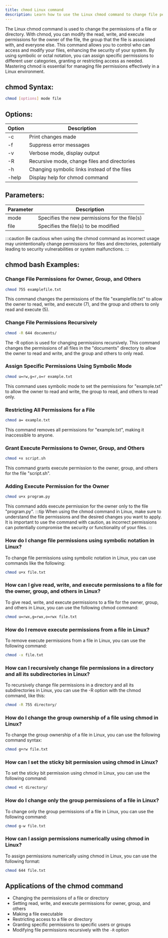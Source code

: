 ```yaml
---
title: chmod Linux command
description: Learn how to use the Linux chmod command to change file permissions, allowing or denying access to users, groups, and others.
---
```


The Linux chmod command is used to change the permissions of a file or directory. With chmod, you can modify the read, write, and execute permissions for the owner of the file, the group that the file is associated with, and everyone else. This command allows you to control who can access and modify your files, enhancing the security of your system. By using symbolic or octal notation, you can assign specific permissions to different user categories, granting or restricting access as needed. Mastering chmod is essential for managing file permissions effectively in a Linux environment.

## chmod Syntax:
```bash
chmod [options] mode file
```
## Options:
| Option    | Description                                      |
|-----------|--------------------------------------------------|
| -c        | Print changes made                               |
| -f        | Suppress error messages                          |
| -v        | Verbose mode, display output                     |
| -R        | Recursive mode, change files and directories     |
| -h        | Changing symbolic links instead of the files     |
| -help     | Display help for chmod command                   |

## Parameters:
| Parameter | Description                                   |
|-----------|-----------------------------------------------|
| mode      | Specifies the new permissions for the file(s) |
| file      | Specifies the file(s) to be modified          |

:::caution
Be cautious when using the chmod command as incorrect usage may unintentionally change permissions for files and directories, potentially leading to security vulnerabilities or system malfunctions.
:::
## chmod bash Examples:
### Change File Permissions for Owner, Group, and Others
```bash
chmod 755 examplefile.txt
```
This command changes the permissions of the file "examplefile.txt" to allow the owner to read, write, and execute (7), and the group and others to only read and execute (5).

### Change File Permissions Recursively
```bash
chmod -R 644 documents/
```
The -R option is used for changing permissions recursively. This command changes the permissions of all files in the "documents" directory to allow the owner to read and write, and the group and others to only read.

### Assign Specific Permissions Using Symbolic Mode
```bash
chmod u=rw,g=r,o=r example.txt
```
This command uses symbolic mode to set the permissions for "example.txt" to allow the owner to read and write, the group to read, and others to read only.

### Restricting All Permissions for a File
```bash
chmod a= example.txt
```
This command removes all permissions for "example.txt", making it inaccessible to anyone.

### Grant Execute Permissions to Owner, Group, and Others
```bash
chmod +x script.sh
```
This command grants execute permission to the owner, group, and others for the file "script.sh".

### Adding Execute Permission for the Owner
```bash
chmod u+x program.py
```
This command adds execute permission for the owner only to the file "program.py".
:::tip
When using the chmod command in Linux, make sure to understand the file permissions and the desired changes you want to apply. It is important to use the command with caution, as incorrect permissions can potentially compromise the security or functionality of your files.
:::

### How do I change file permissions using symbolic notation in Linux?
To change file permissions using symbolic notation in Linux, you can use commands like the following:
```bash
chmod u+x file.txt
```

### How can I give read, write, and execute permissions to a file for the owner, group, and others in Linux?
To give read, write, and execute permissions to a file for the owner, group, and others in Linux, you can use the following chmod command:
```bash
chmod u=rwx,g=rwx,o=rwx file.txt
```

### How do I remove execute permissions from a file in Linux?
To remove execute permissions from a file in Linux, you can use the following command:
```bash
chmod -x file.txt
```

### How can I recursively change file permissions in a directory and all its subdirectories in Linux?
To recursively change file permissions in a directory and all its subdirectories in Linux, you can use the -R option with the chmod command, like this:
```bash
chmod -R 755 directory/
```

### How do I change the group ownership of a file using chmod in Linux?
To change the group ownership of a file in Linux, you can use the following command syntax:
```bash
chmod g+rw file.txt
```

### How can I set the sticky bit permission using chmod in Linux?
To set the sticky bit permission using chmod in Linux, you can use the following command:
```bash
chmod +t directory/
```

### How do I change only the group permissions of a file in Linux?
To change only the group permissions of a file in Linux, you can use the following command:
```bash
chmod g-w file.txt
```

### How can I assign permissions numerically using chmod in Linux?
To assign permissions numerically using chmod in Linux, you can use the following format:
```bash
chmod 644 file.txt
```

## Applications of the chmod command

- Changing the permissions of a file or directory
- Setting read, write, and execute permissions for owner, group, and others
- Making a file executable
- Restricting access to a file or directory
- Granting specific permissions to specific users or groups
- Modifying file permissions recursively with the `-R` option
